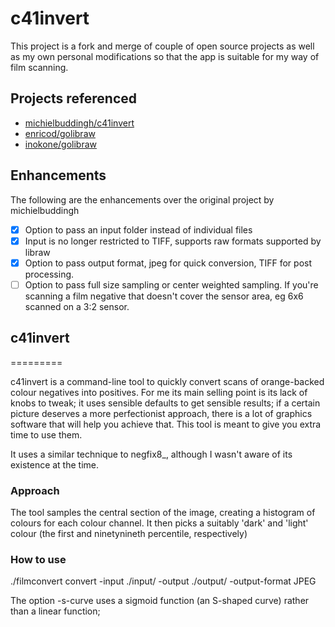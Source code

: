 # c41invert

This project is a fork and merge of couple of open source projects as well as my
own personal modifications so that the app is suitable for my way of film scanning.

## Projects referenced

- [michielbuddingh/c41invert](https://github.com/michielbuddingh/c41invert)
- [enricod/golibraw](https://github.com/enricod/golibraw)
- [inokone/golibraw](https://github.com/inokone/golibraw)

## Enhancements

The following are the enhancements over the original project by michielbuddingh

- [x] Option to pass an input folder instead of individual files
- [x] Input is no longer restricted to TIFF, supports raw formats supported by libraw
- [x] Option to pass output format, jpeg for quick conversion, TIFF for post processing.
- [ ] Option to pass full size sampling or center weighted sampling. If you're scanning a film negative that doesn't cover the sensor area, eg 6x6 scanned on a 3:2 sensor.

## c41invert

=========

c41invert is a command-line tool to quickly convert scans of
orange-backed colour negatives into positives. For me its main
selling point is its lack of knobs to tweak; it uses sensible defaults
to get sensible results; if a certain picture deserves a more
perfectionist approach, there is a lot of graphics software that will
help you achieve that. This tool is meant to give you extra time
to use them.

It uses a similar technique to negfix8\_, although I wasn't aware of
its existence at the time.

### Approach

The tool samples the central section of the image, creating a
histogram of colours for each colour channel. It then picks a
suitably 'dark' and 'light' colour (the first and ninetynineth
percentile, respectively)

### How to use

./filmconvert convert -input ./input/ -output ./output/ -output-format JPEG

The option -s-curve uses a sigmoid function (an S-shaped curve) rather
than a linear function;
